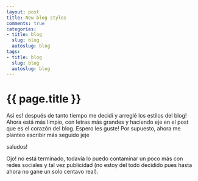 ```yaml
--- 
layout: post
title: New blog styles
comments: true
categories: 
- title: blog
  slug: blog
  autoslug: blog
tags: 
- title: blog
  slug: blog
  autoslug: blog
---
```

{{ page.title }}
================
Así es! después de tanto tiempo me decidí y arreglé los estilos del blog! Ahora está más limpio, con letras más grandes y haciendo eje en el post que es el corazón del blog. Espero les guste!
Por supuesto, ahora me planteo escribir más seguido jeje

saludos!

Ojo! no está terminado, todavía lo puedo contaminar un poco más con redes sociales y tal vez publicidad (no estoy del todo decidido pues hasta ahora no gane un solo centavo real).
